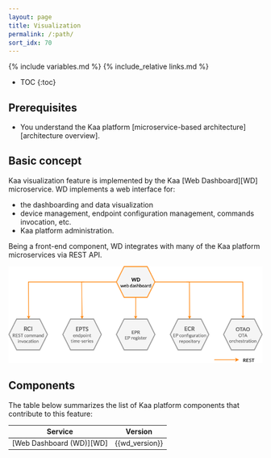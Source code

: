 ```yaml
---
layout: page
title: Visualization
permalink: /:path/
sort_idx: 70
---
```


{% include variables.md %}
{% include_relative links.md %}

* TOC
{:toc}


## Prerequisites

- You understand the Kaa platform [microservice-based architecture][architecture overview].


## Basic concept

Kaa visualization feature is implemented by the Kaa [Web Dashboard][WD] microservice.
WD implements a web interface for:
- the dashboarding and data visualization
- device management, endpoint configuration management, commands invocation, etc.
- Kaa platform administration.

Being a front-end component, WD integrates with many of the Kaa platform microservices via REST API.

![Visualization services](visualization.png)


## Components

The table below summarizes the list of Kaa platform components that contribute to this feature:

| Service                  | Version                |
| ------------------------ | ---------------------- |
| [Web Dashboard (WD)][WD] | {{wd_version}} |
